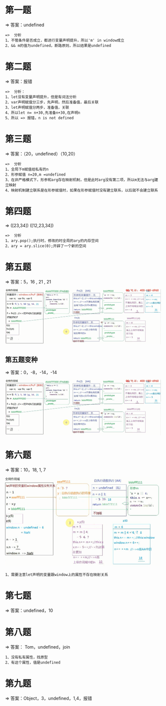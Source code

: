 # 第一题

=> 	答案：undefined

```
=>	分析
1、不管条件是否成立，都进行变量声明提升，所以'm' in window成立
2、&& m的值为undefined，断路原则，所以结果是undefined
```

# 第二题

=>	答案：报错

```
=>	分析：
1、let没有变量声明提升，但是有词法分析
2、var声明赋值分三步，先声明，然后准备值，最后关联
3、let声明赋值分两步，准备值，关联
4、所以let n= n+30,先准备n+30,在声明n
5、所以 => 报错，n is not defined
```

# 第三题

=>	答案：（20，undefined）（10,20）

```
=>	分析
1、全局下m赋值给私有的n
2、形参赋值 n=20,m =undefined
3、在非严格模式下，形参和arg存在映射机制，但是此时arg没有第二项，所以m无法与arg建立映射
4、映射机制建立联系是在形参赋值时，如果在形参赋值时没有建立联系，以后就不会建立联系
```

# 第四题

=>	([23,34])	([12,23,34])

```
=>	分析
1、ary.pop();执行时，修改的时全局的ary的内存空间
2、ary = ary.slice(0);开辟了一个新的空间
```

# 第五题

=>	答案：5，16 , 21 , 21

![](./images/面试题2阶段第五题答案.png)

## 第五题变种

=>	答案：0，-8，-14，-14

![](./images/面试题2阶段第五题答案.png)

#   第六题

=>	答案：10，18, 1, 7

![](./images/面试题2阶段第6题答案.png)

```
1、需要注意let声明的变量跟window上的属性不存在映射关系
```

# 第七题

=>	答案：undefined，10

# 第八题

=>	答案：	Tom，undefined，join

```
1、没有私有属性，找原型
2、有这个属性，值是undefined
```

# 第九题

=>	答案：Object，3，undefined，1,4，报错

